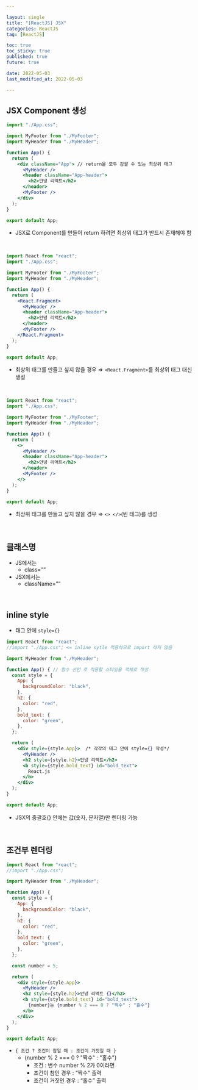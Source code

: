 ```yaml
---

layout: single
title: "[ReactJS] JSX"
categories: ReactJS
tag: [ReactJS]

toc: true
toc_sticky: true
published: true
future: true

date: 2022-05-03
last_modified_at: 2022-05-03

---
```


## JSX Component 생성


```jsx
import "./App.css";

import MyFooter from "./MyFooter";
import MyHeader from "./MyHeader";

function App() {
  return (
    <div className="App"> // return을 모두 감쌀 수 있는 최상위 태그
      <MyHeader />
      <header className="App-header">
        <h2>안녕 리액트</h2>
      </header>
      <MyFooter />
    </div>
  );
}

export default App;
```

- JSX로 Component를 만들어 return 하려면 최상위 태그가 반드시 존재해야 함

<br />

```jsx
import React from "react";
import "./App.css";

import MyFooter from "./MyFooter";
import MyHeader from "./MyHeader";

function App() {
  return (
    <React.Fragment>
      <MyHeader />
      <header className="App-header">
        <h2>안녕 리액트</h2>
      </header>
      <MyFooter />
    </React.Fragment>
  );
}

export default App;
```

- 최상위 태그를 만들고 싶지 않을 경우 ⇒ `<React.Fragment>`를 최상위 태그 대신 생성

<br />

```jsx
import React from "react";
import "./App.css";

import MyFooter from "./MyFooter";
import MyHeader from "./MyHeader";

function App() {
  return (
    <>
      <MyHeader />
      <header className="App-header">
        <h2>안녕 리액트</h2>
      </header>
      <MyFooter />
    </>
  );
}

export default App;
```

- 최상위 태그를 만들고 싶지 않을 경우 ⇒ `<> </>`(빈 태그)를 생성

<br />

## 클래스명

- JS에서는
    - class=””
- JSX에서는
    - className=””

<br />

## inline style

- 태그 안에 `style={}`

```jsx
import React from "react";
//import "./App.css"; <= inline sytle 적용하므로 import 하지 않음

import MyHeader from "./MyHeader";

function App() { // 함수 선언 후 적용할 스타일을 객체로 작성
  const style = { 
    App: {
      backgroundColor: "black",
    },
    h2: {
      color: "red",
    },
    bold_text: {
      color: "green",
    },
  };

  return (
    <div style={style.App}>  /* 각각의 태그 안에 style={} 작성*/
      <MyHeader />
      <h2 style={style.h2}>안녕 리액트</h2>
      <b style={style.bold_text} id="bold_text">
        React.js
      </b>
    </div>
  );
}

export default App;
```

- JSX의 중괄호{} 안에는 값(숫자, 문자열)만 렌더링 가능

<br />

## 조건부 렌더링

```jsx
import React from "react";
//import "./App.css";

import MyHeader from "./MyHeader";

function App() {
  const style = {
    App: {
      backgroundColor: "black",
    },
    h2: {
      color: "red",
    },
    bold_text: {
      color: "green",
    },
  };

  const number = 5;

  return (
    <div style={style.App}>
      <MyHeader />
      <h2 style={style.h2}>안녕 리액트 {}</h2>
      <b style={style.bold_text} id="bold_text">
        {number}는 {number % 2 === 0 ? "짝수" : "홀수"}
      </b>
    </div>
  );
}

export default App;
```

- `{ 조건 ? 조건이 참일 때 : 조건이 거짓일 때 }`
    - {number % 2 === 0 ? "짝수" : "홀수"}
        - 조건 : 변수 number % 2가 0이라면
        - 조건이 참인 경우 : “짝수" 출력
        - 조건이 거짓인 경우 : “홀수” 출력
